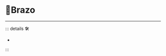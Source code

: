 # 🔷<soma>Brazo</soma>

---

<!-- =================================================== -->
<!-- =================================================== -->
<!-- =================================================== -->
<!-- =================================================== -->
<!-- =================================================== -->
::: details 🛠

-

:::
